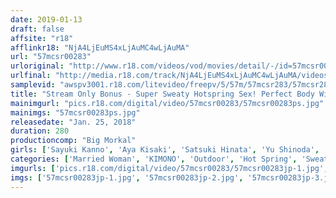 ```yaml
---
date: 2019-01-13
draft: false
affsite: "r18"
afflinkr18: "NjA4LjEuMS4xLjAuMC4wLjAuMA"
url: "57mcsr00283"
urloriginal: "http://www.r18.com/videos/vod/movies/detail/-/id=57mcsr00283"
urlfinal: "http://media.r18.com/track/NjA4LjEuMS4xLjAuMC4wLjAuMA/videos/vod/movies/detail/-/id=57mcsr00283"
samplevid: "awspv3001.r18.com/litevideo/freepv/5/57m/57mcsr283/57mcsr283_dmb_w.mp4"
title: "Stream Only Bonus - Super Sweaty Hotspring Sex! Perfect Body Wife Thrilling Infidelity Sex In Outdoor Bath. 4 Hours 15 Girls"
mainimgurl: "pics.r18.com/digital/video/57mcsr00283/57mcsr00283ps.jpg"
mainimgs: "57mcsr00283ps.jpg"
releasedate: "Jan. 25, 2018"
duration: 280
productioncomp: "Big Morkal"
girls: ['Sayuki Kanno', 'Aya Kisaki', 'Satsuki Hinata', 'Yu Shinoda', 'Yuri Honma', 'Ai Shimatani', 'Akari Asagiri', 'Kaede Niyama', 'Mao Kurata', 'Mao Hamasaki']
categories: ['Married Woman', 'KIMONO', 'Outdoor', 'Hot Spring', 'Sweating', 'Over 4 Hours', 'Hi-Def']
imgurls: ['pics.r18.com/digital/video/57mcsr00283/57mcsr00283jp-1.jpg', 'pics.r18.com/digital/video/57mcsr00283/57mcsr00283jp-2.jpg', 'pics.r18.com/digital/video/57mcsr00283/57mcsr00283jp-3.jpg', 'pics.r18.com/digital/video/57mcsr00283/57mcsr00283jp-4.jpg', 'pics.r18.com/digital/video/57mcsr00283/57mcsr00283jp-5.jpg', 'pics.r18.com/digital/video/57mcsr00283/57mcsr00283jp-6.jpg', 'pics.r18.com/digital/video/57mcsr00283/57mcsr00283jp-7.jpg', 'pics.r18.com/digital/video/57mcsr00283/57mcsr00283jp-8.jpg', 'pics.r18.com/digital/video/57mcsr00283/57mcsr00283jp-9.jpg', 'pics.r18.com/digital/video/57mcsr00283/57mcsr00283jp-10.jpg', 'pics.r18.com/digital/video/57mcsr00283/57mcsr00283jp-11.jpg', 'pics.r18.com/digital/video/57mcsr00283/57mcsr00283jp-12.jpg', 'pics.r18.com/digital/video/57mcsr00283/57mcsr00283jp-13.jpg', 'pics.r18.com/digital/video/57mcsr00283/57mcsr00283jp-14.jpg', 'pics.r18.com/digital/video/57mcsr00283/57mcsr00283jp-15.jpg', 'pics.r18.com/digital/video/57mcsr00283/57mcsr00283jp-16.jpg', 'pics.r18.com/digital/video/57mcsr00283/57mcsr00283jp-17.jpg', 'pics.r18.com/digital/video/57mcsr00283/57mcsr00283jp-18.jpg', 'pics.r18.com/digital/video/57mcsr00283/57mcsr00283jp-19.jpg', 'pics.r18.com/digital/video/57mcsr00283/57mcsr00283jp-20.jpg']
imgs: ['57mcsr00283jp-1.jpg', '57mcsr00283jp-2.jpg', '57mcsr00283jp-3.jpg', '57mcsr00283jp-4.jpg', '57mcsr00283jp-5.jpg', '57mcsr00283jp-6.jpg', '57mcsr00283jp-7.jpg', '57mcsr00283jp-8.jpg', '57mcsr00283jp-9.jpg', '57mcsr00283jp-10.jpg', '57mcsr00283jp-11.jpg', '57mcsr00283jp-12.jpg', '57mcsr00283jp-13.jpg', '57mcsr00283jp-14.jpg', '57mcsr00283jp-15.jpg', '57mcsr00283jp-16.jpg', '57mcsr00283jp-17.jpg', '57mcsr00283jp-18.jpg', '57mcsr00283jp-19.jpg', '57mcsr00283jp-20.jpg']
---
```

